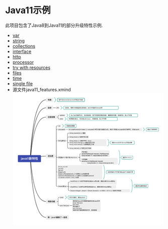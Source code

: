 # Java11示例

此项目包含了Java8到Java11的部分升级特性示例.

- [var](src/main/java/com/company/var)
- [string](src/main/java/com/company/string)
- [collections](src/main/java/com/company/collections)
- [interface](src/main/java/com/company/interfaces)
- [http](src/main/java/com/company/http)
- [processor](src/main/java/com/company/processor)
- [try with resources](src/main/java/com/company/trywithresources)
- [files](src/main/java/com/company/files)
- [time](src/main/java/com/company/time)
- [single file](src/main/java/com/company/singlefile)
- 源文件java11_features.xmind
![Image text](java11_features.png)